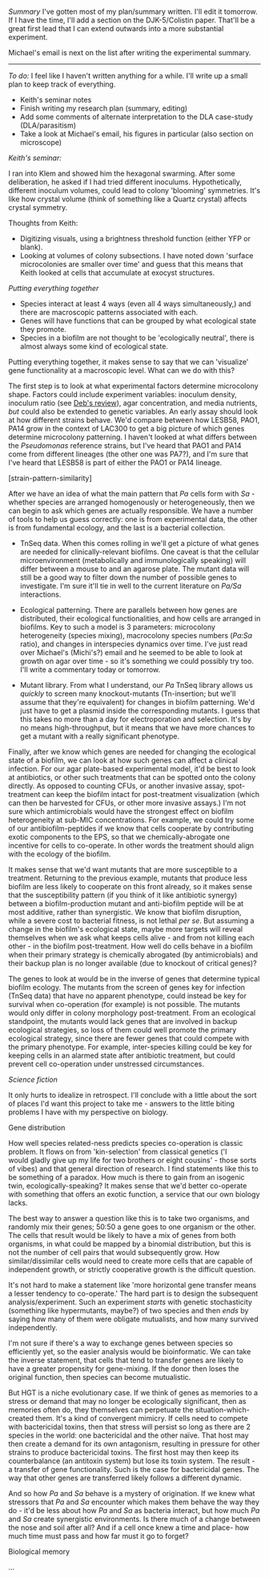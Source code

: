 *Summary*
I've gotten most of my plan/summary written. I'll edit it tomorrow. If I have the time, I'll add a section on the DJK-5/Colistin paper. That'll be a great first lead that I can extend outwards into a more substantial experiment.

Michael's email is next on the list after writing the experimental summary.

---

*To do:*
I feel like I haven't written anything for a while. I'll write up a small plan to keep track of everything.
- Keith's seminar notes
- Finish writing my research plan (summary, editing)
- Add some comments of alternate interpretation to the DLA case-study (DLA/parasitism)
- Take a look at Michael's email, his figures in particular (also section on microscope)

*Keith's seminar:*

I ran into Klem and showed him the hexagonal swarming. After some deliberation, he asked if I had tried different inoculums. Hypothetically, different inoculum volumes, could lead to colony 'blooming' symmetries. It's like how crystal volume (think of something like a Quartz crystal) affects crystal symmetry.

Thoughts from Keith:
- Digitizing visuals, using a brightness threshold function (either YFP or blank).
- Looking at volumes of colony subsections. I have noted down 'surface microcolonies are smaller over time' and guess that this means that Keith looked at cells that accumulate at exocyst structures.

*Putting everything together*

- Species interact at least 4 ways (even all 4 ways simultaneously,) and there are macroscopic patterns associated with each.
- Genes will have functions that can be grouped by what ecological state they promote.
- Species in a biofilm are not thought to be 'ecologically neutral', there is almost always some kind of ecological state.

Putting everything together, it makes sense to say that we can 'visualize' gene functionality at a macroscopic level. What can we do with this?

The first step is to look at what experimental factors determine microcolony shape. Factors could include experiment variables: inoculum density, inoculum ratio (see [Deb's review](https://pubmed.ncbi.nlm.nih.gov/33576132/)), agar concentration, and media nutrients, *but* could also be extended to genetic variables. An early assay should look at how different strains behave. We'd compare between how LESB58, PAO1, PA14 grow in the context of LAC300 to get a big picture of which genes determine microcolony patterning. I haven't looked at what differs between the *Pseudomonas* reference strains, but I've heard that PAO1 and PA14 come from different lineages (the other one was PA7?), and I'm sure that I've heard that LESB58 is part of either the PAO1 or PA14 lineage.

[strain-pattern-similarity]

After we have an idea of what the main pattern that *Pa* cells form with *Sa* - whether species are arranged homogenously or heterogeneously, then we can begin to ask which genes are actually responsible. We have a number of tools to help us guess correctly: one is from experimental data, the other is from fundamental ecology, and the last is a bacterial collection.

- TnSeq data. When this comes rolling in we'll get a picture of what genes are needed for clinically-relevant biofilms. One caveat is that the cellular microenvironment (metabolically and immunologically speaking) will differ between a mouse to and an agarose plate. The mutant data will still be a good way to filter down the number of possible genes to investigate. I'm sure it'll tie in well to the current literature on *Pa/Sa* interactions.

- Ecological patterning. There are parallels between how genes are distributed, their ecological functionalities, and how cells are arranged in biofilms. Key to such a model is 3 parameters: microcolony heterogeneity (species mixing), macrocolony species numbers (*Pa:Sa* ratio), and changes in interspecies dynamics over time. I've just read over Michael's (Michi's?) email and he seemed to be able to look at growth on agar over time - so it's something we could possibly try too. I'll write a commentary today or tomorrow.

- Mutant library. From what I understand, our *Pa* TnSeq library allows us *quickly* to screen many knockout-mutants (Tn-insertion; but we'll assume that they're equivalent) for changes in biofilm patterning. We'd just have to get a plasmid inside the corresponding mutants. I guess that this takes no more than a day for electroporation and selection. It's by no means high-throughput, but it means that we have more chances to get a mutant with a really significant phenotype.

Finally, after we know which genes are needed for changing the ecological state of a biofilm, we can look at how such genes can affect a clinical infection. For our agar plate-based experimental model, it'd be best to look at antibiotics, or other such treatments that can be spotted onto the colony directly. As opposed to counting CFUs, or another invasive assay, spot-treatment can keep the biofilm intact for post-treatment visualization (which can then be harvested for CFUs, or other more invasive assays.) I'm not sure which antimicrobials would have the strongest effect on biofilm heterogeneity at sub-MIC concentrations. For example, we could try some of our antibiofilm-peptides if we know that cells cooperate by contributing exotic components to the EPS, so that we chemically-abrogate one incentive for cells to co-operate. In other words the treatment should align with the ecology of the biofilm.

It makes sense that we'd want mutants that are more susceptible to a treatment. Returning to the previous example, mutants that produce less biofilm are less likely to cooperate on this front already, so it makes sense that the susceptibility pattern (if you think of it like antibiotic synergy) between a biofilm-production mutant and anti-biofilm peptide will be at most additive, rather than synergistic. We know that biofilm disruption, while a severe cost to bacterial fitness, is not lethal *per se*. But assuming a change in the biofilm's ecological state, maybe more targets will reveal themselves when we ask what keeps cells alive - and from not killing each other - in the biofilm post-treatment. How well do cells behave in a biofilm when their primary strategy is chemically abrogated (by antimicrobials) and their backup plan is no longer available (due to knockout of critical genes)?

The genes to look at would be in the inverse of genes that determine typical biofilm ecology. The mutants from the screen of genes key for infection (TnSeq data) that have no apparent phenotype, could instead be key for survival when co-operation (for example) is not possible. The mutants would only differ in colony morphology post-treatment. From an ecological standpoint, the mutants would lack genes that are involved in backup ecological strategies, so loss of them could well promote the primary ecological strategy, since there are fewer genes that could compete with the primary phenotype. For example, inter-species killing could be key for keeping cells in an alarmed state after antibiotic treatment, but could prevent cell co-operation under unstressed circumstances.

*Science fiction*

It only hurts to idealize in retrospect. I'll conclude with a little about the sort of places I'd want this project to take me - answers to the little biting problems I have with my perspective on biology.

Gene distribution

How well species related-ness predicts species co-operation is classic problem. It flows on from 'kin-selection' from classical genetics ('I would gladly give up my life for two brothers or eight cousins' - those sorts of vibes) and that general direction of research. I find statements like this to be something of a paradox. How much is there to gain from an isogenic twin, ecologically-speaking? It makes sense that we'd better co-operate with something that offers an exotic function, a service that our own biology lacks.

The best way to answer a question like this is to take two organisms, and randomly mix their genes; 50:50 a gene goes to one organism or the other. The cells that result would be likely to have a mix of genes from both organisms, in what could be mapped by a binomial distribution, but this is not the number of cell pairs that would subsequently grow. How similar/dissimilar cells would need to create more cells that are capable of independent growth, or strictly cooperative growth is the difficult question.

It's not hard to make a statement like 'more horizontal gene transfer means a lesser tendency to co-operate.' The hard part is to design the subsequent analysis/experiment. Such an experiment *starts* with genetic stochasticity (something like hypermutants, maybe?) of two species and then *ends* by saying how many of them were obligate mutualists, and how many survived independently.

I'm not sure if there's a way to exchange genes between species so efficiently yet, so the easier analysis would be bioinformatic. We can take the inverse statement, that cells that tend to transfer genes are likely to have a greater propensity for gene-mixing. If the donor then loses the original function, then species can become mutualistic.

But HGT is a niche evolutionary case. If we think of genes as memories to a stress or demand that may no longer be ecologically significant, then as memories often do, they themselves can perpetuate the situation-which-created them. It's a kind of convergent mimicry. If cells need to compete with bactericidal toxins, then that stress will persist so long as there are 2 species in the world: one bactericidal and the other naïve. That host may then create a demand for its own antagonism, resulting in pressure for other strains to produce bactericidal toxins. The first host may then keep its counterbalance (an antitoxin system) but lose its toxin system. The result - a transfer of gene functionality. Such is the case for bactericidal genes. The way that other genes are transferred likely follows a different dynamic.

And so how *Pa* and *Sa* behave is a mystery of origination. If we knew what stressors that *Pa* and *Sa* encounter which makes them behave the way they do - it'd be less about how *Pa* and *Sa* as bacteria interact, but how much *Pa* and *Sa* create synergistic environments. Is there much of a change between the nose and soil after all? And if a cell once knew a time and place- how much time must pass and how far must it go to forget?

Biological memory

...